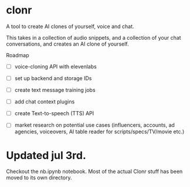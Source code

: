 # clonr
A tool to create AI clones of yourself, voice and chat.

This takes in a collection of audio snippets, and a collection of your chat conversations, and creates an AI clone of yourself.


Roadmap
- [ ] voice-cloning API with elevenlabs
- [ ] set up backend and storage IDs
- [ ] create text message training jobs
- [ ] add chat context plugins
- [ ] create Text-to-speech (TTS) API
- [ ] market research on potential use cases (influencers, accounts, ad agencies, voiceovers, AI table reader for scripts/specs/TV/movie etc.)


# Updated jul 3rd.

Checkout the nb.ipynb notebook. Most of the actual Clonr stuff has been moved to its own directory.